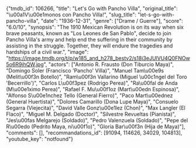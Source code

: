 {"tmdb_id": 106266, "title": "Let's Go with Pancho Villa", "original_title": "\u00a1V\u00e1monos con Pancho Villa!", "slug_title": "let-s-go-with-pancho-villa", "date": "1936-12-31", "genre": ["Drame / Guerre"], "score": "6.0/10", "synopsis": "The 1910 Mexican Revolution is on its way when six brave peasants, known as \"Los Leones de San Pablo\", decide to join Pancho Villa's army and help end the suffering in their community by assisting in the struggle. Together, they will endure the tragedies and hardships of a civil war.", "image": "https://image.tmdb.org/t/p/w185_and_h278_bestv2/s18i3eJUlVU4Q0FNOw5o6R9ihQW.jpg", "actors": ["Antonio R. Frausto (Don Tiburcio Maya)", "Domingo Soler (Francisco 'Pancho' Villa)", "Manuel Tam\u00e9s (Melit\u00f3n Botello)", "Ram\u00f3n Vallarino (Miguel \u00c1ngel del Toro 'Becerrillo')", "Carlos L\u00f3pez (Rodrigo Perea)", "Ra\u00fal de Anda (M\u00e1ximo Perea)", "Rafael F. Mu\u00f1oz (Mart\u00edn Espinosa)", "Alfonso S\u00e1nchez Tello (General Fierro)", "Paco Mart\u00ednez (General Huertista)", "Dolores Camarillo (Dona Lupe Maya)", "Consuelo Segarra (Viejecita)", "David Valle Gonz\u00e1lez (Chon)", "Max Langler (El Flaco)", "Miguel M. Delgado (Doctor)", "Silvestre Revueltas (Pianista)", "Jes\u00fas Melgarejo (Soldado)", "Pedro Valenzuela (Soldado)", "Pepe del R\u00edo (Pedrito Maya, ni\u00f1o)", "Gloria Bar\u00f3n (Hija de Maya)"], "comments": [], "recommandations_id": [91094, 114626, 34029, 104813], "youtube_key": "notfound"}